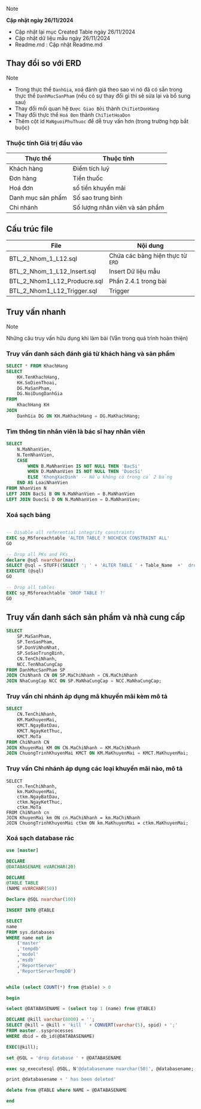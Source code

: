 > [!NOTE] 
> **Cập nhật ngày 26/11/2024**
> - Cập nhật lại mục Created Table ngày 26/11/2024
> - Cập nhật dữ liệu mẫu ngày 26/11/2024
> - Readme.md : Cập nhật Readme.md

## Thay đổi so với ERD
> [!NOTE]
> - Trong thực thể `DanhGia`, xoá đánh giá theo sao vì nó đã có sẵn trong thực thể `DanhMucSanPham` (nếu có sự thay đổi gì thì sẽ sửa lại và bổ sung sau)
> - Thay đổi mối quan hệ `Được Giao Bởi` thành `ChiTietDonHang`
> - Thay đổi thực thể `Hoá Đơn` thành `ChiTietHoaDon`
> - Thêm cột id `MaNguoiPhuThuoc` để dễ truy vấn hơn (trong trường hợp bắt buộc)

### Thuộc tính Giá trị đầu vào
| Thực thể   |Thuộc tính|
| -------- | ------- |
| Khách hàng  | Điểm tích luỹ |
| Đơn hàng | Tiền thuốc |
| Hoá đơn | số tiền khuyến mãi |
| Danh mục sản phẩm | Số sao trung bình |
| Chi nhánh | Số lượng nhân viên và sản phẩm | 

## Cấu trúc file
| File    | Nội dung |
| -------- | ------- |
| BTL_2_Nhom_1_L12.sql  | Chứa các bảng hiện thực từ `ERD`    |
| BTL_2_Nhom_1_L12_Insert.sql | Insert Dữ liệu mẫu     |
| BTL_2_Nhom1_L12_Producre.sql   | Phần 2.4.1 trong bài |
| BTL_2_Nhom1_L12_Trigger.sql   | Trigger |

## Truy vấn nhanh
> [!NOTE]  
> Những câu truy vấn hữu dụng khi làm bài (Vẫn trong quá trình hoàn thiện)
### Truy vấn danh sách đánh giá từ khách hàng và sản phẩm

```sql
SELECT * FROM KhachHang
SELECT 
    KH.TenKhachHang,
    KH.SoDienThoai,
    DG.MaSanPham,
    DG.NoiDungDanhGia
FROM 
    KhachHang KH
JOIN 
    DanhGia DG ON KH.MaKhachHang = DG.MaKhachHang;
```

### Tìm thông tin nhân viên là bác sĩ hay nhân viên
```sql
SELECT 
    N.MaNhanVien, 
    N.TenNhanVien, 
    CASE 
        WHEN B.MaNhanVien IS NOT NULL THEN 'BacSi'
        WHEN D.MaNhanVien IS NOT NULL THEN 'DuocSi'
        ELSE 'KhongXacDinh' -- Nếu không có trong cả 2 bảng
    END AS LoaiNhanVien
FROM NhanVien N
LEFT JOIN BacSi B ON N.MaNhanVien = B.MaNhanVien
LEFT JOIN DuocSi D ON N.MaNhanVien = D.MaNhanVien;
```

### Xoá sạch bảng
```sql

-- Disable all referential integrity constraints
EXEC sp_MSforeachtable 'ALTER TABLE ? NOCHECK CONSTRAINT ALL'
GO

-- Drop all PKs and FKs
declare @sql nvarchar(max)
SELECT @sql = STUFF((SELECT '; ' + 'ALTER TABLE ' + Table_Name  +'  drop constraint ' + Constraint_Name  from Information_Schema.CONSTRAINT_TABLE_USAGE ORDER BY Constraint_Name FOR XML PATH('')),1,1,'')
EXECUTE (@sql)
GO

-- Drop all tables
EXEC sp_MSforeachtable 'DROP TABLE ?'
GO
```
## Truy vấn danh sách sản phẩm và nhà cung cấp
```sql
SELECT 
    SP.MaSanPham, 
    SP.TenSanPham, 
    SP.DonViNhoNhat, 
    SP.SoSaoTrungBinh,
    CN.TenChiNhanh,
    NCC.TenNhaCungCap
FROM DanhMucSanPham SP
JOIN ChiNhanh CN ON SP.MaChiNhanh = CN.MaChiNhanh
JOIN NhaCungCap NCC ON SP.MaNhaCungCap = NCC.MaNhaCungCap;

```
### Truy vấn chi nhánh áp dụng mã khuyến mãi kèm mô tả
```sql
SELECT 
    CN.TenChiNhanh, 
    KM.MaKhuyenMai, 
    KMCT.NgayBatDau, 
    KMCT.NgayKetThuc, 
    KMCT.MoTa
FROM ChiNhanh CN
JOIN KhuyenMai KM ON CN.MaChiNhanh = KM.MaChiNhanh
JOIN ChuongTrinhKhuyenMai KMCT ON KM.MaKhuyenMai = KMCT.MaKhuyenMai;
```
### Truy vấn Chi nhánh áp dụng các loại khuyến mãi nào, mô tả 
```
SELECT 
    cn.TenChiNhanh,
    km.MaKhuyenMai,
    ctkm.NgayBatDau,
    ctkm.NgayKetThuc,
    ctkm.MoTa
FROM ChiNhanh cn
JOIN KhuyenMai km ON cn.MaChiNhanh = km.MaChiNhanh
JOIN ChuongTrinhKhuyenMai ctkm ON km.MaKhuyenMai = ctkm.MaKhuyenMai;
```

### Xoá sạch database rác 
```sql
use [master]

DECLARE 
@DATABASENAME nVARCHAR(20)

DECLARE
@TABLE TABLE
(NAME nVARCHAR(50))

Declare @SQL nvarchar(100)

INSERT INTO @TABLE

SELECT 
name 
FROM sys.databases 
WHERE name not in 
    ('master'
    ,'tempdb'
    ,'model'
    ,'msdb'
    ,'ReportServer'
    ,'ReportServerTempDB')


while (select COUNT(*) from @table) > 0

begin

select @DATABASENAME = (select top 1 (name) from @TABLE)

DECLARE @kill varchar(8000) = '';
SELECT @kill = @kill + 'kill ' + CONVERT(varchar(5), spid) + ';'
FROM master..sysprocesses 
WHERE dbid = db_id(@DATABASENAME)

EXEC(@kill);

set @SQL = 'drop database ' + @DATABASENAME

exec sp_executesql @SQL, N'@databasename nvarchar(50)', @databasename; 

print @databasename + ' has been deleted'

delete from @TABLE where NAME = @DATABASENAME

end
```
